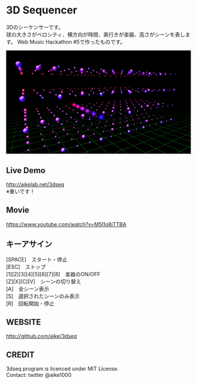 3D Sequencer
====
3Dのシーケンサーです。  
球の大きさがベロシティ、横方向が時間、奥行きが楽器、高さがシーンを表します。
Web Music Hackathon #5で作ったものです。

![screenshot](ss.png)

## Live Demo
http://aikelab.net/3dseq  
※重いです！

## Movie
https://www.youtube.com/watch?v=M5l1q8jTTBA

## キーアサイン
[SPACE]　スタート・停止  
[ESC]　ストップ  
[1][2][3][4][5][6][7][8]　楽器のON/OFF  
[Z][X][C][V]　シーンの切り替え  
[A]　全シーン表示  
[S]　選択されたシーンのみ表示  
[R]　回転開始・停止

## WEBSITE
http://github.com/aike/3dseq

## CREDIT
3dseq program is licenced under MIT License.  
Contact: twitter @aike1000

